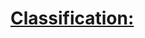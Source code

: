 # [Classification:](https://github.com/siwarnasri/Python-Cheatsheet/blob/main/images/Classification.webp)

